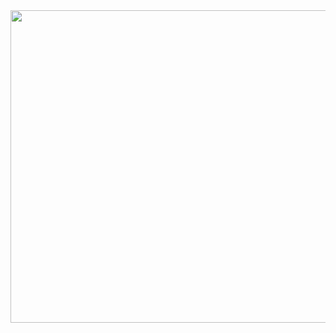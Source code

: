 
<img src="https://github.com/AngelosTheodorakis/Data_Analysis_Projects/blob/master/EKPA_Postgraduate_study/Markdown_presentation_files/figure-markdown_github/unnamed-chunk-20-1.png" width="700" height="500" />



